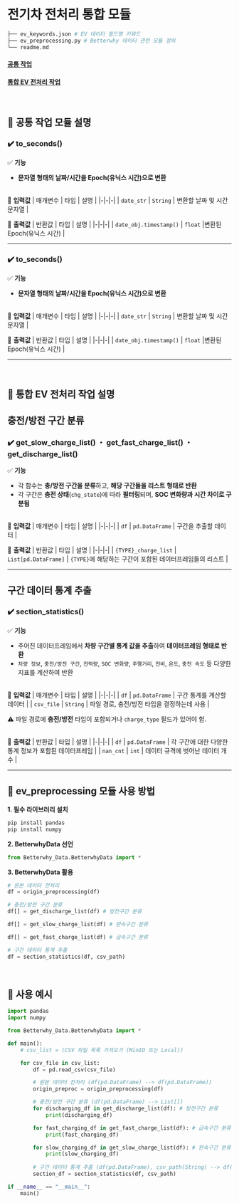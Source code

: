 # 전기차 전처리 통합 모듈
```bash
├── ev_keywords.json # EV 데이터 필드명 키워드
├── ev_preprocessing.py # Betterwhy 데이터 관련 모듈 정의
└── readme.md
```
#### [**공통 작업**](#common_tasks)
#### [**통합 EV 전처리 작업**](#ev_preprocessing)
<br>

## 📌 공통 작업 모듈 설명
<a id="common_tasks"></a>

### **✔️ to_seconds()**

✅ **기능**
- **문자열 형태의 날짜/시간을 Epoch(유닉스 시간)으로 변환**
<br><br> 

🔹 **입력값**
| 매개변수 | 타입 | 설명 |
|-|-|-|
| `date_str` | `String` | 변환할 날짜 및 시간 문자열 |
<br>

🔹 **출력값**
| 반환값 | 타입 | 설명 |
|-|-|-|
| `date_obj.timestamp()` | `float` |변환된 Epoch(유닉스 시간) |
<br> 

---

### **✔️ to_seconds()**

✅ **기능**
- **문자열 형태의 날짜/시간을 Epoch(유닉스 시간)으로 변환**
<br><br> 

🔹 **입력값**
| 매개변수 | 타입 | 설명 |
|-|-|-|
| `date_str` | `String` | 변환할 날짜 및 시간 문자열 |
<br>

🔹 **출력값**
| 반환값 | 타입 | 설명 |
|-|-|-|
| `date_obj.timestamp()` | `float` |변환된 Epoch(유닉스 시간) |
<br>

---

<br>

## 📌 통합 EV 전처리 작업 설명
<a id="ev_preprocessing"></a>

## **충전/방전 구간 분류**
### **✔️ get_slow_charge_list() ・ get_fast_charge_list() ・ get_discharge_list()**

✅ **기능**
- 각 함수는 **충/방전 구간을 분류**하고, **해당 구간들을 리스트 형태로 반환**
- 각 구간은 **충전 상태**(`chg_state`)에 따라 **필터링**되며, **SOC 변화량과 시간 차이로 구분됨**
<br><br> 

🔹 **입력값**
| 매개변수 | 타입 | 설명 |
|-|-|-|
| `df` | `pd.DataFrame` | 구간을 추출할 데이터 |
<br>

🔹 **출력값**
| 반환값 | 타입 | 설명 |
|-|-|-|
| `{TYPE}_charge_list` | `List[pd.DataFrame]` | `{TYPE}`에 해당하는 구간이 포함된 데이터프레임들의 리스트 |
<br> 

---

<a id="section_statistics"></a>

## **구간 데이터 통계 추출**
### ✔️ **section_statistics()**

✅ **기능**
- 주어진 데이터프레임에서 **차량 구간별 통계 값을 추출**하여 **데이터프레임 형태로 반환**
- `차량 정보`, `충전/방전 구간`, `전력량`, `SOC 변화량`, `주행거리`, `전비`, `온도`, `충전 속도` 등 다양한 지표를 계산하여 반환
<br><br> 

🔹 **입력값**
| 매개변수 | 타입 | 설명 |
|-|-|-|
| `df` | `pd.DataFrame` | 구간 통계를 계산할 데이터 |
| `csv_file` | `String` | 파일 경로, 충전/방전 타입을 결정하는데 사용 |

⚠️ 파일 경로에 **충전/방전** 타입이 포함되거나 `charge_type` 필드가 있어야 함.
<br><br>

🔹 **출력값**
| 반환값 | 타입 | 설명 |
|-|-|-|
| `df`    | `pd.DataFrame` | 각 구간에 대한 다양한 통계 정보가 포함된 데이터프레임 |
| `nan_cnt` | `int`        | 데이터 규격에 벗어난 데이터 개수               |
<br> 

---

## 📌 ev_preprocessing 모듈 사용 방법
**1. 필수 라이브러리 설치**
```python
pip install pandas
pip install numpy
```
**2. BetterwhyData 선언**
```python
from Betterwhy_Data.BetterwhyData import *
```
**3. BetterwhyData 활용**
```python
# 원본 데이터 전처리
df = origin_preprocessing(df)

# 충전/방전 구간 분류 
df[] = get_discharge_list(df) # 방전구간 분류

df[] = get_slow_charge_list(df) # 완속구간 분류

df[] = get_fast_charge_list(df) # 급속구간 분류

# 구간 데이터 통계 추출
df = section_statistics(df, csv_path)
```

<br>

## 📌 사용 예시
```python
import pandas
import numpy 

from Betterwhy_Data.BetterwhyData import *

def main():
    # csv_list = (CSV 파일 목록 가져오기 (MinIO 또는 Local))

    for csv_file in csv_list:
        df = pd.read_csv(csv_file)

        # 원본 데이터 전처리 (df(pd.DataFrame) --> df(pd.DataFrame))
        origin_preproc = origin_preprocessing(df)

        # 충전/방전 구간 분류 (df(pd.DataFrame) --> List[])
        for discharging_df in get_discharge_list(df): # 방전구간 분류 
            print(discharging_df)

        for fast_charging_df in get_fast_charge_list(df): # 급속구간 분류
            print(fast_charging_df)

        for slow_charging_df in get_slow_charge_list(df): # 완속구간 분류
            print(slow_charging_df)
        
        # 구간 데이터 통계 추출 (df(pd.DataFrame), csv_path(String) --> df(pd.DataFrame))
        section_df = section_statistics(df, csv_path)

if __name__ == "__main__":
    main()
```
